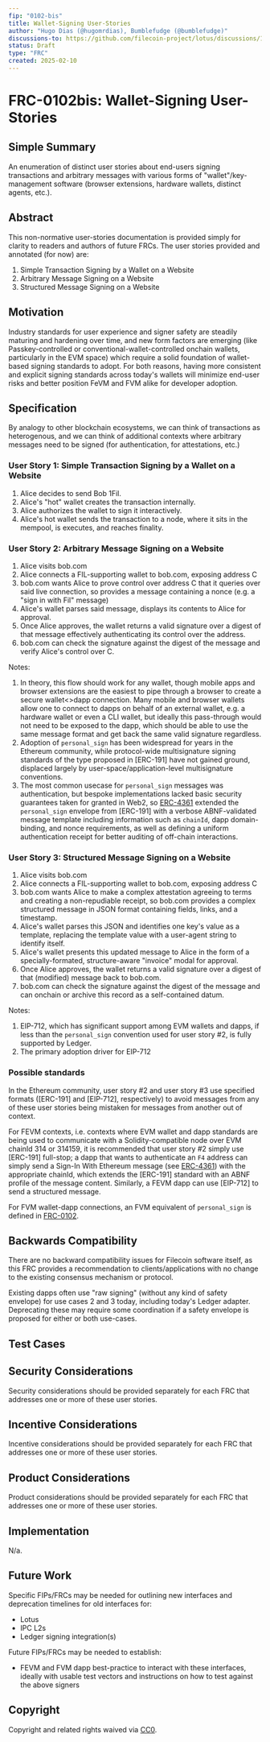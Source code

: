 ```yaml
---
fip: "0102-bis"
title: Wallet-Signing User-Stories
author: "Hugo Dias (@hugomrdias), Bumblefudge (@bumblefudge)"
discussions-to: https://github.com/filecoin-project/lotus/discussions/12761
status: Draft
type: "FRC"
created: 2025-02-10
---
```


# FRC-0102bis: Wallet-Signing User-Stories

## Simple Summary
<!--"If you can't explain it simply, you don't understand it well enough." Provide a simplified and layman-accessible explanation of the FIP.-->

An enumeration of distinct user stories about end-users signing transactions and arbitrary messages with various forms of "wallet"/key-management software (browser extensions, hardware wallets, distinct agents, etc.).

## Abstract
<!--A short (~200 words) description of the technical issue being addressed.-->

This non-normative user-stories documentation is provided simply for clarity to readers and authors of future FRCs. The user stories provided and annotated (for now) are:

1. Simple Transaction Signing by a Wallet on a Website
2. Arbitrary Message Signing on a Website
3. Structured Message Signing on a Website

## Motivation
<!--The motivation is critical for FIPs that want to change the Filecoin protocol. It should clearly explain why the existing protocol specification is inadequate to address the problem that the FIP solves. FIP submissions without sufficient motivation may be rejected outright.-->

Industry standards for user experience and signer safety are steadily maturing and hardening over time, and new form factors are emerging (like Passkey-controlled or conventional-wallet-controlled onchain wallets, particularly in the EVM space) which require a solid foundation of wallet-based signing standards to adopt.
For both reasons, having more consistent and explicit signing standards across today's wallets will minimize end-user risks and better position FeVM and FVM alike for developer adoption.

## Specification
<!--The technical specification should describe the syntax and semantics of any new feature. The specification should be detailed enough to allow competing, interoperable implementations for any current Filecoin implementations. -->

By analogy to other blockchain ecosystems, we can think of transactions as heterogenous, and we can think of additional contexts where arbitrary messages need to be signed (for authentication, for attestations, etc.)

### User Story 1: Simple Transaction Signing by a Wallet on a Website

1. Alice decides to send Bob 1Fil.
2. Alice's "hot" wallet creates the transaction internally.
3. Alice authorizes the wallet to sign it interactively.
4. Alice's hot wallet sends the transaction to a node, where it sits in the mempool, is executes, and reaches finality.

### User Story 2: Arbitrary Message Signing on a Website

1. Alice visits bob.com
2. Alice connects a FIL-supporting wallet to bob.com, exposing address C
3. bob.com wants Alice to prove control over address C that it queries over said live connection, so provides a message containing a nonce (e.g. a "sign in with Fil" message)
4. Alice's wallet parses said message, displays its contents to Alice for approval.
5. Once Alice approves, the wallet returns a valid signature over a digest of that message effectively authenticating its control over the address.
6. bob.com can check the signature against the digest of the message and verify Alice's control over C.

Notes:

1. In theory, this flow should work for any wallet, though mobile apps and browser extensions are the easiest to pipe through a browser to create a secure wallet<>dapp connection. Many mobile and browser wallets allow one to connect to dapps on behalf of an external wallet, e.g. a hardware wallet or even a CLI wallet, but ideally this pass-through would not need to be exposed to the dapp, which should be able to use the same message format and get back the same valid signature regardless.
2. Adoption of `personal_sign` has been widespread for years in the Ethereum community, while protocol-wide multisignature signing standards of the type proposed in [ERC-191] have not gained ground, displaced largely by user-space/application-level multisignature conventions.
3. The most common usecase for `personal_sign` messages was authentication, but bespoke implementations lacked basic security guarantees taken for granted in Web2, so [ERC-4361] extended the `personal_sign` envelope from [ERC-191] with a verbose ABNF-validated message template including information such as `chainId`, dapp domain-binding, and nonce requirements, as well as defining a uniform authentication receipt for better auditing of off-chain interactions.

### User Story 3: Structured Message Signing on a Website

1. Alice visits bob.com
2. Alice connects a FIL-supporting wallet to bob.com, exposing address C
3. bob.com wants Alice to make a complex attestation agreeing to terms and creating a non-repudiable receipt, so bob.com provides a complex structured message in JSON format containing fields, links, and a timestamp.
4. Alice's wallet parses this JSON and identifies one key's value as a template, replacing the template value with a user-agent string to identify itself.
5. Alice's wallet presents this updated message to Alice in the form of a specially-formated, structure-aware "invoice" modal for approval.
6. Once Alice approves, the wallet returns a valid signature over a digest of that (modified) message back to bob.com.
7. bob.com can check the signature against the digest of the message and can onchain or archive this record as a self-contained datum.

Notes:

1. EIP-712, which has significant support among EVM wallets and dapps, if less than the `personal_sign` convention used for user story #2, is fully supported by Ledger.
2. The primary adoption driver for EIP-712

### Possible standards

In the Ethereum community, user story #2 and user story #3 use specified formats ([ERC-191] and [EIP-712], respectively) to avoid messages from any of these user stories being mistaken for messages from another out of context.

For FEVM contexts, i.e. contexts where EVM wallet and dapp standards are being used to communicate with a Solidity-compatible node over EVM chainId 314 or 314159, it is recommended that user story #2 simply use [ERC-191] full-stop; a dapp that wants to authenticate an `F4` address can simply send a Sign-In With Ethereum message (see [ERC-4361]) with the appropriate chainId, which extends the [ERC-191] standard with an ABNF profile of the message content.
Similarly, a FEVM dapp can use [EIP-712] to send a structured message.

For FVM wallet-dapp connections, an FVM equivalent of `personal_sign` is defined in [FRC-0102].

## Backwards Compatibility
<!--All FIPs that introduce backwards incompatibilities must include a section describing these incompatibilities and their severity. The FIP must explain how the author proposes to deal with these incompatibilities. FIP submissions without a sufficient backwards compatibility treatise may be rejected outright.-->

There are no backward compatibility issues for Filecoin software itself, as this FRC provides a recommendation to clients/applications with no change to the existing consensus mechanism or protocol.

Existing dapps often use "raw signing" (without any kind of safety envelope) for use cases 2 and 3 today, including today's Ledger adapter.
Deprecating these may require some coordination if a safety envelope is proposed for either or both use-cases.

## Test Cases
<!--Test cases for an implementation are mandatory for FIPs affecting consensus changes. Other FIPs can choose to include links to test cases if applicable.-->

## Security Considerations

Security considerations should be provided separately for each FRC that addresses one or more of these user stories.

## Incentive Considerations
<!--All FIPs must contain a section that discusses the incentive implications/considerations relative to the proposed change. Include information that might be important for incentive discussion. A discussion on how the proposed change will incentivize reliable and useful storage is required. FIP submissions missing the "Incentive Considerations" section will be rejected. An FIP cannot proceed to status "Final" without a Incentive Considerations discussion deemed sufficient by the reviewers.-->

Incentive considerations should be provided separately for each FRC that addresses one or more of these user stories.

## Product Considerations
<!--All FIPs must contain a section that discusses the product implications/considerations relative to the proposed change. Include information that might be important for product discussion. A discussion on how the proposed change will enable better storage-related goods and services to be developed on Filecoin. FIP submissions missing the "Product Considerations" section will be rejected. An FIP cannot proceed to status "Final" without a Product Considerations discussion deemed sufficient by the reviewers.-->

Product considerations should be provided separately for each FRC that addresses one or more of these user stories.

## Implementation
<!--The implementations must be completed before any core FIP is given status "Final", but it need not be completed before the FIP is accepted. While there is merit to the approach of reaching consensus on the specification and rationale before writing code, the principle of "rough consensus and running code" is still useful when it comes to resolving many discussions of API details.-->

N/a.

## Future Work
<!--A section that lists any unresolved issues or tasks that are part of the FIP proposal. Examples of these include performing benchmarking to know gas fees, validate claims made in the FIP once the final implementation is ready, etc. A FIP can only move to a "Last Call" status once all these items have been resolved.-->

Specific FIPs/FRCs may be needed for outlining new interfaces and deprecation timelines for old interfaces for:

* Lotus
* IPC L2s
* Ledger signing integration(s)

Future FIPs/FRCs may be needed to establish:

* FEVM and FVM dapp best-practice to interact with these interfaces, ideally with usable test vectors and instructions on how to test against the above signers

## Copyright

Copyright and related rights waived via [CC0](https://creativecommons.org/publicdomain/zero/1.0/).

[EIP-191]: https://eips.ethereum.org/EIPS/eip-191
[ERC-712]: https://eips.ethereum.org/EIPS/eip-712
[ERC-4361]: https://eips.ethereum.org/EIPS/eip-4361
[FRC-0102]: https://github.com/filecoin-project/FIPs/blob/master/FRCs/frc-0102.md